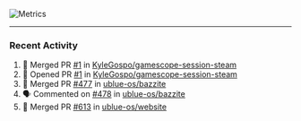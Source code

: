 ![Metrics](https://metrics.lecoq.io/KyleGospo?template=classic&base=header%2C%20activity%2C%20community%2C%20repositories%2C%20metadata&base.indepth=false&base.hireable=false&base.skip=false&config.timezone=America%2FLos_Angeles)

---
### Recent Activity
<!--START_SECTION:activity-->
1. 🎉 Merged PR [#1](https://github.com/KyleGospo/gamescope-session-steam/pull/1) in [KyleGospo/gamescope-session-steam](https://github.com/KyleGospo/gamescope-session-steam)
2. 💪 Opened PR [#1](https://github.com/KyleGospo/gamescope-session-steam/pull/1) in [KyleGospo/gamescope-session-steam](https://github.com/KyleGospo/gamescope-session-steam)
3. 🎉 Merged PR [#477](https://github.com/ublue-os/bazzite/pull/477) in [ublue-os/bazzite](https://github.com/ublue-os/bazzite)
4. 🗣 Commented on [#478](https://github.com/ublue-os/bazzite/issues/478#issuecomment-1783701662) in [ublue-os/bazzite](https://github.com/ublue-os/bazzite)
5. 🎉 Merged PR [#613](https://github.com/ublue-os/website/pull/613) in [ublue-os/website](https://github.com/ublue-os/website)
<!--END_SECTION:activity-->
